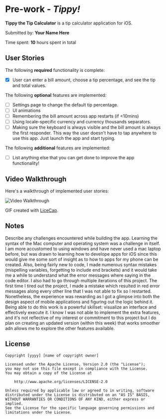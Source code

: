 # Pre-work - *Tippy!*

**Tippy the Tip Calculator** is a tip calculator application for iOS.

Submitted by: **Your Name Here**

Time spent: **10** hours spent in total

## User Stories

The following **required** functionality is complete:

* [X] User can enter a bill amount, choose a tip percentage, and see the tip and total values.

The following **optional** features are implemented:
* [ ] Settings page to change the default tip percentage.
* [ ] UI animations
* [ ] Remembering the bill amount across app restarts (if <10mins)
* [ ] Using locale-specific currency and currency thousands separators.
* [ ] Making sure the keyboard is always visible and the bill amount is always the first responder. This way the user doesn't have to tap anywhere to use this app. Just launch the app and start typing.

The following **additional** features are implemented:

- [ ] List anything else that you can get done to improve the app functionality!

## Video Walkthrough 

Here's a walkthrough of implemented user stories:

<img src='https://recordit.co/AWM42q9Rz0' title='Video Walkthrough' width='' alt='Video Walkthrough' />

GIF created with [LiceCap](http://www.cockos.com/licecap/).

## Notes

Describe any challenges encountered while building the app.
Learning the syntax of the Mac computer and operating system was a challenge in itself. I am more accustomed to using windows and have never used a mac laptop before, but was drawn to learning how to develope apps for iOS since this would give me some sort of insight as to how to apps for my phone can be created. Also, being fairly new to code, I made numerous syntax mistakes (mispelling variables, forgetting to include end brackets) and it would take me a while to understand what the error messages where saying in the code editor. I also had to go through multiple iterations of this project. The first time I tired out the project, I made a mistake which resulted in red error messages along every other line that I was not able to fix so I restarted.  Nonetheless, the experience was rewarding as I got a glimpse into both the design aspect of mobile applications and figuring out the logic behind it. Being able to do this work is a powerful skillset: visualize an interface and effectively execute it. I know I was not able to implement the extra features, and it's not reflective of my interest or commitment to this project but I do plan on creating an updated version (within this week) that works smoother adn allows me to explore the other features available.  
## License

    Copyright [yyyy] [name of copyright owner]

    Licensed under the Apache License, Version 2.0 (the "License");
    you may not use this file except in compliance with the License.
    You may obtain a copy of the License at

        http://www.apache.org/licenses/LICENSE-2.0

    Unless required by applicable law or agreed to in writing, software
    distributed under the License is distributed on an "AS IS" BASIS,
    WITHOUT WARRANTIES OR CONDITIONS OF ANY KIND, either express or implied.
    See the License for the specific language governing permissions and
    limitations under the License.

